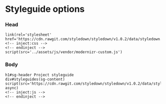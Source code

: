 # Styleguide options

### Head

    link(rel='stylesheet' href='https://cdn.rawgit.com/styledown/styledown/v1.0.2/data/styledown.css')
    <!-- inject:css -->
    <!-- endinject -->
    script(src='../assets/js/vendor/modernizr-custom.js')

### Body

    h1#sg-header Project styleguide
    div#styleguides(sg-content)
    script(src='https://cdn.rawgit.com/styledown/styledown/v1.0.2/data/styledown.js' async)
    <!-- inject:js -->
    <!-- endinject -->
